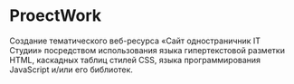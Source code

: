 # ProectWork
Создание тематического веб-ресурса «Сайт одностраничник IT Студии» посредством использования языка гипертекстовой разметки HTML, каскадных таблиц стилей CSS, языка программирования JavaScript и/или его библиотек. 
